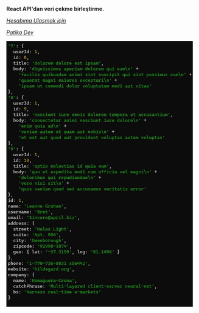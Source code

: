 **React API'dan veri çekme birleştirme.**

[*Hesabıma Ulaşmak için*](https://app.patika.dev/plottek)

[*Patika Dev*](https://app.patika.dev/paths)

![Veriler](EkranGoruntu.jpeg)